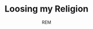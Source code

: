 ---
layout: post
title: Loosing my Religion
author: REM
language: "Français"
image:
  artist: rem.png
---